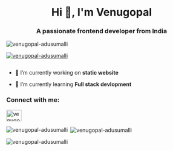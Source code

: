 <h1 align="center">Hi 👋, I'm Venugopal</h1>
<h3 align="center">A passionate frontend developer from India</h3>

<p align="left"> <img src="https://komarev.com/ghpvc/?username=venugopal-adusumalli&label=Profile%20views&color=0e75b6&style=flat" alt="venugopal-adusumalli" /> </p>

<p align="left"> <a href="https://github.com/ryo-ma/github-profile-trophy"><img src="https://github-profile-trophy.vercel.app/?username=venugopal-adusumalli" alt="venugopal-adusumalli" /></a> </p>

<p align="left"> <a href="https://twitter.com/" target="blank"><img src="https://img.shields.io/twitter/follow/?logo=twitter&style=for-the-badge" alt="" /></a> </p>

- 🔭 I’m currently working on **static website**

- 🌱 I’m currently learning **Full stack devlopment**

<h3 align="left">Connect with me:</h3>
<p align="left">
<a href="https://linkedin.com/in/venugopal adusumalli" target="blank"><img align="center" src="https://raw.githubusercontent.com/rahuldkjain/github-profile-readme-generator/master/src/images/icons/Social/linked-in-alt.svg" alt="venugopal adusumalli" height="30" width="40" /></a>
</p>

<p><img align="left" src="https://github-readme-stats.vercel.app/api/top-langs?username=venugopal-adusumalli&show_icons=true&locale=en&layout=compact" alt="venugopal-adusumalli" /></p>

<p>&nbsp;<img align="center" src="https://github-readme-stats.vercel.app/api?username=venugopal-adusumalli&show_icons=true&locale=en" alt="venugopal-adusumalli" /></p>

<p><img align="center" src="https://github-readme-streak-stats.herokuapp.com/?user=venugopal-adusumalli&" alt="venugopal-adusumalli" /></p>

